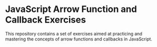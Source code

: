 # JavaScript Arrow Function and Callback Exercises
This repository contains a set of exercises aimed at practicing and mastering the concepts of arrow functions and callbacks in JavaScript.
